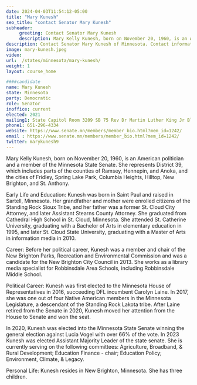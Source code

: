 ```yaml
---
date: 2024-04-03T11:54:12-05:00
title: "Mary Kunesh"
seo_title: "contact Senator Mary Kunesh"
subheader:
     greeting: Contact Senator Mary Kunesh
     description: Mary Kelly Kunesh, born on November 20, 1960, is an American politician and a member of the Minnesota State Senate. She represents District 39, which includes parts of the counties of Ramsey, Hennepin, and Anoka, and the cities of Fridley, Spring Lake Park, Columbia Heights, Hilltop, New Brighton, and St. Anthony.
description: Contact Senator Mary Kunesh of Minnesota. Contact information for Mary Kunesh includes email address, phone number, and mailing address.
image: mary-kunesh.jpeg
video:
url:  /states/minnesota/mary-kunesh/
weight: 1
layout: course_home

####candidate
name: Mary Kunesh
state: Minnesota
party: Democratic
role: Senator
inoffice: current
elected: 2021
mailing1: State Capitol Room 3209 SB 75 Rev Dr Martin Luther King Jr Blvd St. Paul, MN 55155-1606
phone1: 651-296-4334
website: https://www.senate.mn/members/member_bio.html?mem_id=1242/
email : https://www.senate.mn/members/member_bio.html?mem_id=1242/
twitter: marykunesh9
---
```


Mary Kelly Kunesh, born on November 20, 1960, is an American politician and a member of the Minnesota State Senate. She represents District 39, which includes parts of the counties of Ramsey, Hennepin, and Anoka, and the cities of Fridley, Spring Lake Park, Columbia Heights, Hilltop, New Brighton, and St. Anthony.

Early Life and Education:
Kunesh was born in Saint Paul and raised in Sartell, Minnesota. Her grandfather and mother were enrolled citizens of the Standing Rock Sioux Tribe, and her father was a former St. Cloud City Attorney, and later Assistant Stearns County Attorney. She graduated from Cathedral High School in St. Cloud, Minnesota. She attended St. Catherine University, graduating with a Bachelor of Arts in elementary education in 1995, and later St. Cloud State University, graduating with a Master of Arts in information media in 2010.

Career:
Before her political career, Kunesh was a member and chair of the New Brighton Parks, Recreation and Environmental Commission and was a candidate for the New Brighton City Council in 2013. She works as a library media specialist for Robbinsdale Area Schools, including Robbinsdale Middle School.

Political Career:
Kunesh was first elected to the Minnesota House of Representatives in 2016, succeeding DFL incumbent Carolyn Laine. In 2017, she was one out of four Native American members in the Minnesota Legislature, a descendant of the Standing Rock Lakota tribe. After Laine retired from the Senate in 2020, Kunesh moved her attention from the House to Senate and won the seat.

In 2020, Kunesh was elected into the Minnesota State Senate winning the general election against Lucia Vogel with over 66% of the vote. In 2023 Kunesh was elected Assistant Majority Leader of the state senate. She is currently serving on the following committees: Agriculture, Broadband, & Rural Development; Education Finance - chair; Education Policy; Environment, Climate, & Legacy.

Personal Life:
Kunesh resides in New Brighton, Minnesota. She has three children.
